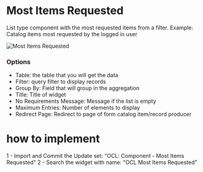 # Most Items Requested

List type component with the most requested items from a filter.
Example: Catalog items most requested by the logged in user

![Most Items Requested](https://github.com/Organize-Cloud-Labs/Service-Portal/blob/main/Components/Most_Items_Requested/img/most_items_requested.png)

### Options

- Table: the table that you will get the data
- Filter:  query filter to display records
- Group By: Field that will group in the aggregation
- Title: Title of widget
- No Requirements Message: Message if the list is empty
- Maximum Entries: Number of elements to display
- Redirect Page: Redirect to page of form catalog item/record producer

# how to implement

1 - Import and Commit the Update set: "OCL: Component - Most Items Requested"
2 - Search the widget with name: "OCL Most Items Requested"


